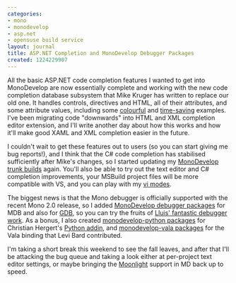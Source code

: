 ```yaml
---
categories:
- mono
- monodevelop
- asp.net
- opensuse build service
layout: journal
title: ASP.NET Completion and MonoDevelop Debugger Packages
created: 1224229907
---
```

All the basic ASP.NET code completion features I wanted to get into MonoDevelop are now essentially complete and working with the new code completion database subsystem that Mike Kruger has written to replace our old one. It handles controls, directives and HTML, all of their attributes, and some attribute values, including some <a href="http://mjhutchinson.com/journal/2008/07/24/colour_completion">colourful</a> and <a href="http://mjhutchinson.com/journal/2008/04/08/an_apologetic_sneak_peek">time-saving</a> examples.   I've been migrating code "downwards" into HTML and XML completion editor extension, and I'll write another day about how this works and how it'll make good XAML and XML completion easier in the future. 

I couldn't wait to get these features out to users (so you can start giving me bug reports!), and I think that the C# code completion has stabilised sufficiently after Mike's changes, so I started updating my <a href="http://mjhutchinson.com/journal/2007/11/07/monodevelop_trunk_builds">MonoDevelop trunk builds</a> again. You'll also be able to try out the text editor and C# completion improvements, your MSBuild project files will be more compatible with VS, and you can play with my <a href="http://mjhutchinson.com/journal/2008/10/14/vi_modes_monodevelop">vi modes</a>.

The biggest news is that the Mono debugger is officially supported with the recent Mono 2.0 release, so I added <a href="http://software.opensuse.org/search?baseproject=openSUSE%3A11.0&p=1&q=monodevelop-debugger-mdb">MonoDevelop debugger packages</a> for MDB and also for <a href="http://software.opensuse.org/search?baseproject=openSUSE%3A11.0&p=1&q=monodevelop-debugger-gdb">GDB</a>, so you can try the fruits of <a href = "http://foodformonkeys.blogspot.com/2008/07/debugger-screenshotting.html">Lluis' fantastic debugger work</a>. As a bonus, I also created <a href="http://software.opensuse.org/search?baseproject=openSUSE%3A11.0&p=1&q=monodevelop-python">monodevelop-python packages</a> for Christian Hergert's <a href="http://audidude.com/blog/?p=49">Python addin</a>, and <a href="http://software.opensuse.org/search?baseproject=openSUSE%3A11.0&p=1&q=monodevelop-vala">monodevelop-vala packages</a> for the Vala binding that Levi Bard contributed.

I'm taking a short break this weekend to see the fall leaves, and after that I'll be attacking the bug queue and taking a look either at per-project text editor settings, or maybe bringing the <a href="http://www.mono-project.com/Moonlight">Moonlight</a> support in MD back up to speed.

